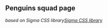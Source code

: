 ## Penguins squad page
*based on Sigma CSS library[Sigma CSS library](https://github.com/ITBA-SIGMA/MAIN-SIGMA/tree/main/workFolder/week01)*